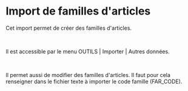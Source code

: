# Import de familles d'articles
Cet import permet de créer des familles d'articles.


 


Il est accessible par le menu OUTILS | Importer | Autres données.


 


Il permet aussi de modifier des familles d'articles. Il faut pour cela renseigner dans le fichier texte à importer le code famille (FAR\_CODE).


